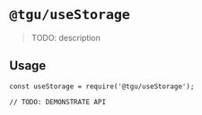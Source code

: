 # `@tgu/useStorage`

> TODO: description

## Usage

```
const useStorage = require('@tgu/useStorage');

// TODO: DEMONSTRATE API
```
